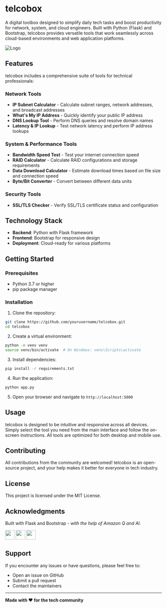 # telcobox

A digital toolbox designed to simplify daily tech tasks and boost productivity for network, system, and cloud engineers. Built with Python (Flask) and Bootstrap, telcobox provides versatile tools that work seamlessly across cloud-based environments and web application platforms.

![Logo](./static/tb-logo-red.png)

## Features

telcobox includes a comprehensive suite of tools for technical professionals:

### Network Tools
- **IP Subnet Calculator** - Calculate subnet ranges, network addresses, and broadcast addresses
- **What's My IP Address** - Quickly identify your public IP address
- **DNS Lookup Tool** - Perform DNS queries and resolve domain names
- **Latency & IP Lookup** - Test network latency and perform IP address lookups

### System & Performance Tools
- **Bandwidth Speed Test** - Test your internet connection speed
- **RAID Calculator** - Calculate RAID configurations and storage requirements
- **Data Download Calculator** - Estimate download times based on file size and connection speed
- **Byte/Bit Converter** - Convert between different data units

### Security Tools
- **SSL/TLS Checker** - Verify SSL/TLS certificate status and configuration

## Technology Stack

- **Backend**: Python with Flask framework
- **Frontend**: Bootstrap for responsive design
- **Deployment**: Cloud-ready for various platforms

## Getting Started

### Prerequisites

- Python 3.7 or higher
- pip package manager

### Installation

1. Clone the repository:
```bash
git clone https://github.com/yourusername/telcobox.git
cd telcobox
```

2. Create a virtual environment:
```bash
python -m venv venv
source venv/bin/activate  # On Windows: venv\Scripts\activate
```

3. Install dependencies:
```bash
pip install -r requirements.txt
```

4. Run the application:
```bash
python app.py
```

5. Open your browser and navigate to `http://localhost:5000`

## Usage

telcobox is designed to be intuitive and responsive across all devices. Simply select the tool you need from the main interface and follow the on-screen instructions. All tools are optimized for both desktop and mobile use.

## Contributing

All contributions from the community are welcomed! telcobox is an open-source project, and your help makes it better for everyone in tech industry. 

## License

This project is licensed under the MIT License. 

## Acknowledgments

Built with Flask and Bootstrap - *with the help of Amazon Q and AI.*

<div >
	<code><img width="30" src="https://cdn.jsdelivr.net/gh/devicons/devicon@latest/icons/python/python-original.svg"/></code>
	<code><img width="30" src="https://cdn.jsdelivr.net/gh/devicons/devicon@latest/icons/flask/flask-original.svg"/></code>
	<code><img width="30" src="https://cdn.jsdelivr.net/gh/devicons/devicon@latest/icons/bootstrap/bootstrap-original.svg"/></code>
</div>

## Support

If you encounter any issues or have questions, please feel free to:
- Open an issue on GitHub
- Submit a pull request
- Contact the maintainers

---

**Made with ❤️ for the tech community**
